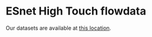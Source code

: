 # ESnet High Touch flowdata

Our datasets are available at [this location](https://placeholder.fakeaddress).